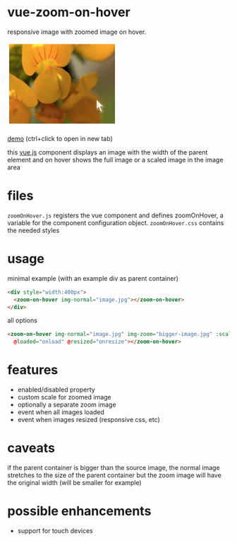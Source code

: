 # vue-zoom-on-hover
responsive image with zoomed image on hover.

![example image](demo/example.png?raw=true)

[demo](https://intera.github.io/vue-zoom-on-hover/demo/main.html) (ctrl+click to open in new tab)

this [vue.js](https://vuejs.org/) component displays an image with the width of the parent element and on hover shows the full image or a scaled image in the image area

# files
`zoomOnHover.js` registers the vue component and defines zoomOnHover, a variable for the component configuration object. `zoomOnHover.css` contains the needed styles

# usage
minimal example (with an example div as parent container)
```html
<div style="width:400px">
  <zoom-on-hover img-normal="image.jpg"></zoom-on-hover>
</div>
```

all options
```html
<zoom-on-hover img-normal="image.jpg" img-zoom="bigger-image.jpg" :scale="1.5" :disabled="true"
  @loaded="onload" @resized="onresize"></zoom-on-hover>
```

# features
* enabled/disabled property
* custom scale for zoomed image
* optionally a separate zoom image
* event when all images loaded
* event when images resized (responsive css, etc)

# caveats
if the parent container is bigger than the source image, the normal image stretches to the size of the parent container but the zoom image will have the original width (will be smaller for example)

# possible enhancements
* support for touch devices